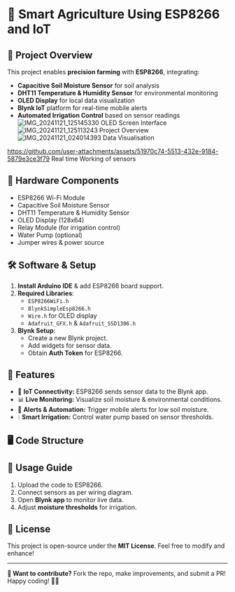 # 🌱 Smart Agriculture Using ESP8266 and IoT

## 📌 Project Overview
This project enables **precision farming** with **ESP8266**, integrating:
- **Capacitive Soil Moisture Sensor** for soil analysis
- **DHT11 Temperature & Humidity Sensor** for environmental monitoring
- **OLED Display** for local data visualization
- **Blynk IoT** platform for real-time mobile alerts
- **Automated Irrigation Control** based on sensor readings
![IMG_20241121_125145330](https://github.com/user-attachments/assets/15872994-86a2-4cd9-a57e-761a6d910bf3)
                     OLED Screen Interface
![IMG_20241121_125113243](https://github.com/user-attachments/assets/ef274ec3-57b1-4bfd-9d78-4d77dd50fbaf)
                     Project Overview
![IMG_20241121_024014393](https://github.com/user-attachments/assets/a6374778-82f0-4e47-bec3-bc161cd0e2d8)
                     Data Visualisation

https://github.com/user-attachments/assets/51970c74-5513-432e-9184-5879e3ce3f79
Real time Working of sensors





## 🔧 Hardware Components
- ESP8266 Wi-Fi Module
- Capacitive Soil Moisture Sensor
- DHT11 Temperature & Humidity Sensor
- OLED Display (128x64)
- Relay Module (for irrigation control)
- Water Pump (optional)
- Jumper wires & power source

## 🛠️ Software & Setup
1. **Install Arduino IDE** & add ESP8266 board support.
2. **Required Libraries**:
   - `ESP8266WiFi.h`
   - `BlynkSimpleEsp8266.h`
   - `Wire.h` for OLED display
   - `Adafruit_GFX.h` & `Adafruit_SSD1306.h`
3. **Blynk Setup**:
   - Create a new Blynk project.
   - Add widgets for sensor data.
   - Obtain **Auth Token** for ESP8266.

## 🚀 Features
- 📡 **IoT Connectivity:** ESP8266 sends sensor data to the Blynk app.
- 📊 **Live Monitoring:** Visualize soil moisture & environmental conditions.
- 🔔 **Alerts & Automation:** Trigger mobile alerts for low soil moisture.
- 💧 **Smart Irrigation:** Control water pump based on sensor thresholds.

## 🖥️ Code Structure

## 📖 Usage Guide
1. Upload the code to ESP8266.
2. Connect sensors as per wiring diagram.
3. Open **Blynk app** to monitor live data.
4. Adjust **moisture thresholds** for irrigation.

## 📜 License
This project is open-source under the **MIT License**. Feel free to modify and enhance!

---

**🔗 Want to contribute?** Fork the repo, make improvements, and submit a PR! Happy coding! 🚜💡
